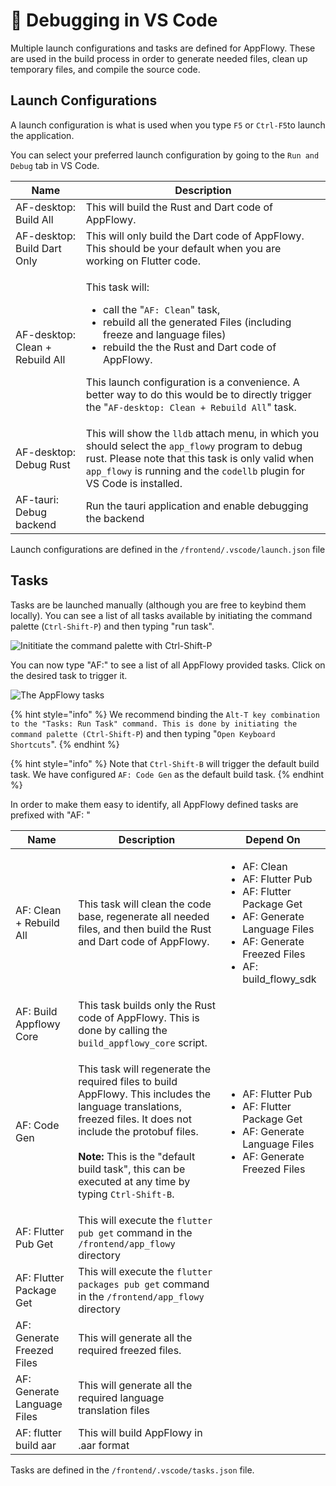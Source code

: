 # 🔁 Debugging in VS Code

Multiple launch configurations and tasks are defined for AppFlowy. These are used in the build process in order to generate needed files, clean up temporary files, and compile the source code.

## Launch Configurations

A launch configuration is what is used when you type `F5` or `Ctrl-F5`to launch the application.

You can select your preferred launch configuration by going to the `Run and Debug` tab in VS Code.

| Name                            | Description                                                                                                                                                                                                                                                                                                                                                                           |
|---------------------------------|---------------------------------------------------------------------------------------------------------------------------------------------------------------------------------------------------------------------------------------------------------------------------------------------------------------------------------------------------------------------------------------|
| AF-desktop: Build All           | This will build the Rust and Dart code of AppFlowy.                                                                                                                                                                                                                                                                                                                                   |
| AF-desktop: Build Dart Only     | This will only build the Dart code of AppFlowy. This should be your default when you are working on Flutter code.                                                                                                                                                                                                                                                                     |
| AF-desktop: Clean + Rebuild All | <p>This task will:</p><ul><li>call the "<code>AF: Clean</code>" task,</li><li>rebuild all the generated Files (including freeze and language files)</li><li>rebuild the the Rust and Dart code of AppFlowy.</li></ul><p>This launch configuration is a convenience. A better way to do this would be to directly trigger the "<code>AF-desktop: Clean + Rebuild All</code>" task.</p> |
| AF-desktop: Debug Rust          | This will show the `lldb` attach menu, in which you should select the `app_flowy` program to debug rust. Please note that this task is only valid when `app_flowy` is running and the `codellb` plugin for VS Code is installed.                                                                                                                                                      |
| AF-tauri: Debug backend         | Run the tauri application and enable debugging the backend                                                                                                                                                                                                                                                                                                                            |

Launch configurations are defined in the `/frontend/.vscode/launch.json` file

## Tasks

Tasks are be launched manually (although you are free to keybind them locally). You can see a list of all tasks available by initiating the command palette (`Ctrl-Shift-P`) and then typing "run task".

![Inititiate the command palette with Ctrl-Shift-P](../../../.gitbook/assets/task\_pannel.png)

You can now type "AF:" to see a list of all AppFlowy provided tasks. Click on the desired task to trigger it.

![The AppFlowy tasks](../../../.gitbook/assets/task\_select.png)

{% hint style="info" %}
We recommend binding the `Alt-T key combination to the "Tasks: Run Task" command. This is done by initiating the command palette (Ctrl-Shift-P`) and then typing "`Open Keyboard Shortcuts`".
{% endhint %}

{% hint style="info" %}
Note that `Ctrl-Shift-B` will trigger the default build task. We have configured `AF: Code Gen` as the default build task.
{% endhint %}

In order to make them easy to identify, all AppFlowy defined tasks are prefixed with "AF: "

| Name                        | Description                                                                                                                                                                                                                                                                                                  | Depend On                                                                                                                                                                              |
|-----------------------------|--------------------------------------------------------------------------------------------------------------------------------------------------------------------------------------------------------------------------------------------------------------------------------------------------------------|----------------------------------------------------------------------------------------------------------------------------------------------------------------------------------------|
| AF: Clean + Rebuild All     | This task will clean the code base, regenerate all needed files, and then build the Rust and Dart code of AppFlowy.                                                                                                                                                                                          | <ul><li>AF: Clean</li><li>AF: Flutter Pub</li><li>AF: Flutter Package Get</li><li>AF: Generate Language Files</li><li>AF: Generate Freezed Files</li><li>AF: build_flowy_sdk</li></ul> |
| AF: Build Appflowy Core     | This task builds only the Rust code of AppFlowy. This is done by calling the `build_appflowy_core` script.                                                                                                                                                                                                   |                                                                                                                                                                                        |
| AF: Code Gen                | <p>This task will regenerate the required files to build AppFlowy. This includes the language translations, freezed files. It does not include the protobuf files.<br><br><strong>Note:</strong> This is the "default build task", this can be executed at any time by typing <code>Ctrl-Shift-B</code>.</p> | <ul><li>AF: Flutter Pub</li><li>AF: Flutter Package Get</li><li>AF: Generate Language Files</li><li>AF: Generate Freezed Files</li></ul>                                               |
| AF: Flutter Pub Get         | This will execute the `flutter pub get` command in the `/frontend/app_flowy` directory                                                                                                                                                                                                                       |                                                                                                                                                                                        |
| AF: Flutter Package Get     | This will execute the `flutter packages pub get` command in the `/frontend/app_flowy` directory                                                                                                                                                                                                              |                                                                                                                                                                                        |
| AF: Generate Freezed Files  | This will generate all the required freezed files.                                                                                                                                                                                                                                                           |                                                                                                                                                                                        |
| AF: Generate Language Files | This will generate all the required language translation files                                                                                                                                                                                                                                               |                                                                                                                                                                                        |
| AF: flutter build aar       | This will build AppFlowy in .aar format                                                                                                                                                                                                                                                                      |                                                                                                                                                                                        |

Tasks are defined in the `/frontend/.vscode/tasks.json` file.
